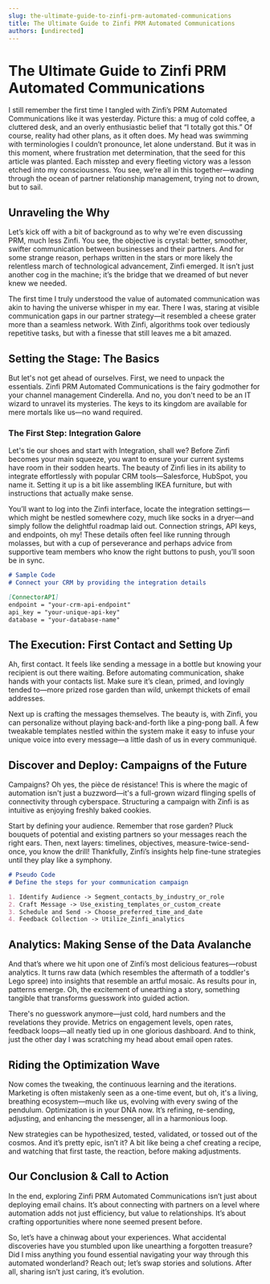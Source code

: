 ```yaml
---
slug: the-ultimate-guide-to-zinfi-prm-automated-communications
title: The Ultimate Guide to Zinfi PRM Automated Communications
authors: [undirected]
---
```



# The Ultimate Guide to Zinfi PRM Automated Communications

I still remember the first time I tangled with Zinfi’s PRM Automated Communications like it was yesterday. Picture this: a mug of cold coffee, a cluttered desk, and an overly enthusiastic belief that “I totally got this.” Of course, reality had other plans, as it often does. My head was swimming with terminologies I couldn’t pronounce, let alone understand. But it was in this moment, where frustration met determination, that the seed for this article was planted. Each misstep and every fleeting victory was a lesson etched into my consciousness. You see, we’re all in this together—wading through the ocean of partner relationship management, trying not to drown, but to sail.

## Unraveling the Why

Let’s kick off with a bit of background as to why we're even discussing PRM, much less Zinfi. You see, the objective is crystal: better, smoother, swifter communication between businesses and their partners. And for some strange reason, perhaps written in the stars or more likely the relentless march of technological advancement, Zinfi emerged. It isn’t just another cog in the machine; it’s the bridge that we dreamed of but never knew we needed.

The first time I truly understood the value of automated communication was akin to having the universe whisper in my ear. There I was, staring at visible communication gaps in our partner strategy—it resembled a cheese grater more than a seamless network. With Zinfi, algorithms took over tediously repetitive tasks, but with a finesse that still leaves me a bit amazed.

## Setting the Stage: The Basics

But let's not get ahead of ourselves. First, we need to unpack the essentials. Zinfi PRM Automated Communications is the fairy godmother for your channel management Cinderella. And no, you don't need to be an IT wizard to unravel its mysteries. The keys to its kingdom are available for mere mortals like us—no wand required.

### The First Step: Integration Galore

Let's tie our shoes and start with Integration, shall we? Before Zinfi becomes your main squeeze, you want to ensure your current systems have room in their sodden hearts. The beauty of Zinfi lies in its ability to integrate effortlessly with popular CRM tools—Salesforce, HubSpot, you name it. Setting it up is a bit like assembling IKEA furniture, but with instructions that actually make sense.

You’ll want to log into the Zinfi interface, locate the integration settings—which might be nestled somewhere cozy, much like socks in a dryer—and simply follow the delightful roadmap laid out. Connection strings, API keys, and endpoints, oh my! These details often feel like running through molasses, but with a cup of perseverance and perhaps advice from supportive team members who know the right buttons to push, you’ll soon be in sync.

```markdown
# Sample Code
# Connect your CRM by providing the integration details

[ConnectorAPI]
endpoint = "your-crm-api-endpoint"
api_key = "your-unique-api-key"
database = "your-database-name"
```

## The Execution: First Contact and Setting Up

Ah, first contact. It feels like sending a message in a bottle but knowing your recipient is out there waiting. Before automating communication, shake hands with your contacts list. Make sure it’s clean, primed, and lovingly tended to—more prized rose garden than wild, unkempt thickets of email addresses.

Next up is crafting the messages themselves. The beauty is, with Zinfi, you can personalize without playing back-and-forth like a ping-pong ball. A few tweakable templates nestled within the system make it easy to infuse your unique voice into every message—a little dash of us in every communiqué.

## Discover and Deploy: Campaigns of the Future

Campaigns? Oh yes, the pièce de résistance! This is where the magic of automation isn't just a buzzword—it's a full-grown wizard flinging spells of connectivity through cyberspace. Structuring a campaign with Zinfi is as intuitive as enjoying freshly baked cookies.

Start by defining your audience. Remember that rose garden? Pluck bouquets of potential and existing partners so your messages reach the right ears. Then, next layers: timelines, objectives, measure-twice-send-once, you know the drill! Thankfully, Zinfi’s insights help fine-tune strategies until they play like a symphony.

```markdown
# Pseudo Code
# Define the steps for your communication campaign

1. Identify Audience -> Segment_contacts_by_industry_or_role
2. Craft Message -> Use_existing_templates_or_custom_create
3. Schedule and Send -> Choose_preferred_time_and_date
4. Feedback Collection -> Utilize_Zinfi_analytics
```

## Analytics: Making Sense of the Data Avalanche

And that’s where we hit upon one of Zinfi’s most delicious features—robust analytics. It turns raw data (which resembles the aftermath of a toddler's Lego spree) into insights that resemble an artful mosaic. As results pour in, patterns emerge. Oh, the excitement of unearthing a story, something tangible that transforms guesswork into guided action.

There's no guesswork anymore—just cold, hard numbers and the revelations they provide. Metrics on engagement levels, open rates, feedback loops—all neatly tied up in one glorious dashboard. And to think, just the other day I was scratching my head about email open rates.

## Riding the Optimization Wave

Now comes the tweaking, the continuous learning and the iterations. Marketing is often mistakenly seen as a one-time event, but oh, it's a living, breathing ecosystem—much like us, evolving with every swing of the pendulum. Optimization is in your DNA now. It’s refining, re-sending, adjusting, and enhancing the messenger, all in a harmonious loop.

New strategies can be hypothesized, tested, validated, or tossed out of the cosmos. And it’s pretty epic, isn’t it? A bit like being a chef creating a recipe, and watching that first taste, the reaction, before making adjustments.

## Our Conclusion & Call to Action

In the end, exploring Zinfi PRM Automated Communications isn’t just about deploying email chains. It’s about connecting with partners on a level where automation adds not just efficiency, but value to relationships. It’s about crafting opportunities where none seemed present before.

So, let’s have a chinwag about your experiences. What accidental discoveries have you stumbled upon like unearthing a forgotten treasure? Did I miss anything you found essential navigating your way through this automated wonderland? Reach out; let’s swap stories and solutions. After all, sharing isn’t just caring, it’s evolution.